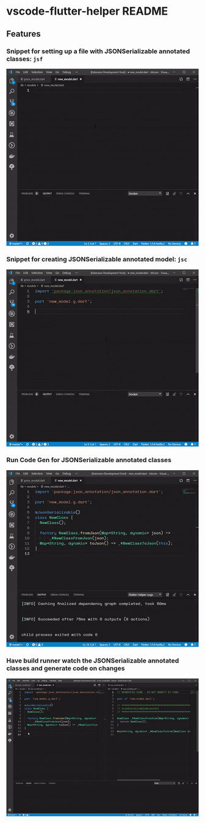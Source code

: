 # vscode-flutter-helper README

## Features

### Snippet for setting up a file with JSONSerializable annotated classes: `jsf`

![jsf](media/jsf.gif)

### Snippet for creating JSONSerializable annotated model: `jsc`

![jsc](media/jsc.gif)

### Run Code Gen for JSONSerializable annotated classes

![code gen](media/build.gif)

### Have build runner watch the JSONSerializable annotated classes and generate code on changes

![code gen & watch](media/watch.gif)

